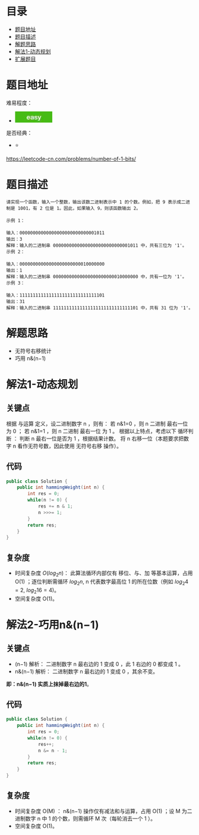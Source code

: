 # 目录
* [题目地址](#题目地址)
* [题目描述](#题目描述)
* [解题思路](#解题思路)
* [解法1-动态规划](#解法1-动态规划)
* [扩展题目](#扩展题目)



# 题目地址
难易程度：
- ![easy.jpg](../.images/easy.jpg)

是否经典：
- ⭐️

https://leetcode-cn.com/problems/number-of-1-bits/

# 题目描述
```$xslt
请实现一个函数，输入一个整数，输出该数二进制表示中 1 的个数。例如，把 9 表示成二进制是 1001，有 2 位是 1。因此，如果输入 9，则该函数输出 2。

示例 1：

输入：00000000000000000000000000001011
输出：3
解释：输入的二进制串 00000000000000000000000000001011 中，共有三位为 '1'。
示例 2：

输入：00000000000000000000000010000000
输出：1
解释：输入的二进制串 00000000000000000000000010000000 中，共有一位为 '1'。
示例 3：

输入：11111111111111111111111111111101
输出：31
解释：输入的二进制串 11111111111111111111111111111101 中，共有 31 位为 '1'。
```


# 解题思路
- 无符号右移统计
- 巧用 n&(n−1)




# 解法1-动态规划
## 关键点
根据 与运算 定义，设二进制数字 n ，则有：
若 n&1=0 ，则 n 二进制 最右一位 为 0 ；
若 n&1=1 ，则 n 二进制 最右一位 为 1 。
根据以上特点，考虑以下 循环判断 ：
判断 n 最右一位是否为 1 ，根据结果计数。
将 n 右移一位（本题要求把数字 n 看作无符号数，因此使用 无符号右移 操作）。



## 代码
```Java
public class Solution {
    public int hammingWeight(int n) {
        int res = 0;
        while(n != 0) {
            res += n & 1;
            n >>>= 1;
        }
        return res;
    }
}
```


## 复杂度
- 时间复杂度 $O(log_2 n)$： 此算法循环内部仅有 移位、与、加 等基本运算，占用O(1) ；逐位判断需循环 $log_2 n$, n 代表数字最高位 1 的所在位数（例如 $log_2 4 = 2$, $log_2 16 = 4$)。
- 空间复杂度 O(1)。


# 解法2-巧用n&(n−1)
## 关键点
- (n−1) 解析： 二进制数字 n 最右边的 1 变成 0 ，此 1 右边的 0 都变成 1 。
- n&(n−1) 解析： 二进制数字 n 最右边的 1 变成 0 ，其余不变。

**即：n&(n−1) 实质上抹掉最右边的1**。


## 代码
```Java
public class Solution {
    public int hammingWeight(int n) {
        int res = 0;
        while(n != 0) {
            res++;
            n &= n - 1;
        }
        return res;
    }
}
```


## 复杂度
- 时间复杂度  O(M) ： n&(n−1) 操作仅有减法和与运算，占用 O(1) ；设 M 为二进制数字 n 中 1 的个数，则需循环 M 次（每轮消去一个 1 ）。
- 空间复杂度 O(1)。
